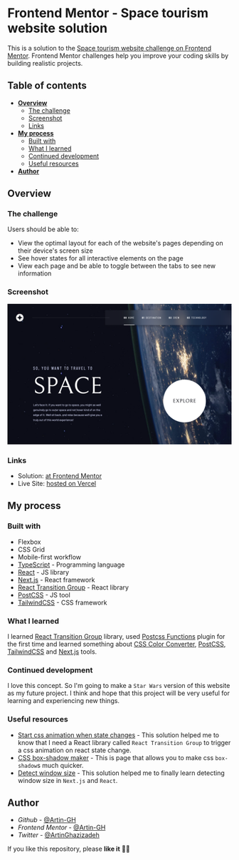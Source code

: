 # Frontend Mentor - Space tourism website solution

This is a solution to the [Space tourism website challenge on Frontend Mentor](https://www.frontendmentor.io/challenges/space-tourism-multipage-website-gRWj1URZ3). Frontend Mentor challenges help you improve your coding skills by building realistic projects. 

## Table of contents

- **[Overview](#overview)**
  - [The challenge](#the-challenge)
  - [Screenshot](#screenshot)
  - [Links](#links)
- **[My process](#my-process)**
  - [Built with](#built-with)
  - [What I learned](#what-i-learned)
  - [Continued development](#continued-development)
  - [Useful resources](#useful-resources)
- **[Author](#author)**

## Overview

### The challenge

Users should be able to:

- View the optimal layout for each of the website's pages depending on their device's screen size
- See hover states for all interactive elements on the page
- View each page and be able to toggle between the tabs to see new information

### Screenshot

![](./screenshots/Home%20page.png)


### Links

- Solution: [at Frontend Mentor](https://www.frontendmentor.io/solutions/space-tourism-website-with-nextjs-and-tailwindcss-qgIuCdMidQ)
- Live Site: [hosted on Vercel](https://space-tourism-website-murex.vercel.app)

## My process

### Built with

- Flexbox
- CSS Grid
- Mobile-first workflow
- [TypeScript](https://www.typescriptlang.org) - Programming language
- [React](https://reactjs.org/) - JS library
- [Next.js](https://nextjs.org/) - React framework
- [React Transition Group](https://www.npmjs.com/package/react-transition-group) - React library
- [PostCSS](https://postcss.org) - JS tool
- [TailwindCSS](https://tailwindcss.com) - CSS framework


### What I learned

I learned [React Transition Group](https://www.npmjs.com/package/react-transition-group) library, used [Postcss Functions](https://github.com/andyjansson/postcss-functions) plugin for the first time and learned something about [CSS Color Converter](https://www.npmjs.com/package/css-color-converter), [PostCSS](https://postcss.org), [TailwindCSS](https://tailwindcss.com) and [Next.js](https://nextjs.org) tools.

### Continued development

I love this concept. So I'm going to make a `Star Wars` version of this website as my future project. I think and hope that this project will be very useful for learning and experiencing new things.


### Useful resources

- [Start css animation when state changes](https://stackoverflow.com/a/52550256/16885853) - This solution helped me to know that I need a React library called `React Transition Group` to trigger a css animation on react state change.
- [CSS box-shadow maker](https://www.example.com) - This is page that allows you to make css `box-shadow`s much quicker.
- [Detect window size](https://stackoverflow.com/a/63408216) - This solution helped me to finally learn detecting window size in `Next.js` and `React`.


## Author

- _Github_ - [@Artin-GH](https://github.com/Artin-GH)
- _Frontend Mentor_ - [@Artin-GH](https://www.frontendmentor.io/profile/Artin-GH)
- _Twitter_ - [@ArtinGhazizadeh](https://twitter.com/ArtinGhazizadeh)

If you like this repository, please **like it** 💛✨
